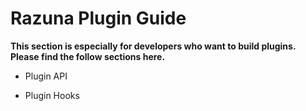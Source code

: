 # Razuna Plugin Guide

**This section is especially for developers who want to build plugins. Please find the follow sections here.**

* Plugin API

* Plugin Hooks